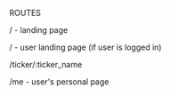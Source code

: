 ROUTES

/ - landing page

/ - user landing page (if user is logged in)

/ticker/:ticker_name

/me - user's personal page


